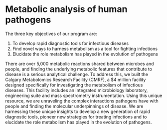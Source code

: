 # Metabolic analysis of human pathogens

The three key objectives of our program are:
1. To develop rapid diagnostic tools for infectious diseases
2. Find novel ways to harness metabolism as a tool for fighting infections
3. Elucidate the role metabolism has played in the evolution of pathogens

There are over 5,000 metabolic reactions shared between microbes and people, and finding the underlying metabolic features that contribute to disease is a serious analytical challenge. To address this, we built the Calgary Metabolomics Research Facility (CMRF), a $4 million facility designed specifically for investigating the metabolism of infectious diseases. This facility includes an integrated microbiology laboratory, engineering suite and mass spectrometry instrumentation. Using this unique resource, we are unraveling the complex interactions pathogens have with people and finding the molecular underpinnings of disease. We are harnessing these unique insights to develop a new generation of rapid diagnostic tools, pioneer new strategies for treating infections and to elucidate the role metabolism has played in the evolution of pathogens.
